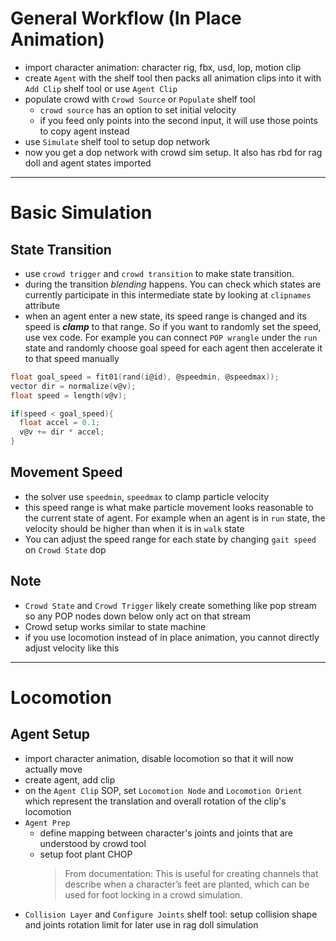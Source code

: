 # General Workflow (In Place Animation)

- import character animation: character rig, fbx, usd, lop, motion clip
- create `Agent` with the shelf tool then packs all animation clips into it with `Add Clip` shelf tool or use `Agent Clip`
- populate crowd with `Crowd Source` or `Populate` shelf tool
  - `crowd source` has an option to set initial velocity
  - if you feed only points into the second input, it will use those points to copy agent instead
- use `Simulate` shelf tool to setup dop network
- now you get a dop network with crowd sim setup. It also has rbd for rag doll and agent states imported

---

# Basic Simulation

## State Transition

- use `crowd trigger` and `crowd transition` to make state transition.
- during the transition *blending* happens. You can check which states are currently participate in this intermediate state by looking at `clipnames` attribute
- when an agent enter a new state, its speed range is changed and its speed is ___clamp___ to that range. So if you want to randomly set the speed, use vex code. For example you can connect `POP wrangle` under the `run` state and randomly choose goal speed for each agent then accelerate it to that speed manually

```c
float goal_speed = fit01(rand(i@id), @speedmin, @speedmax));
vector dir = normalize(v@v);
float speed = length(v@v);

if(speed < goal_speed){
  float accel = 0.1;
  v@v += dir * accel;
}
```

## Movement Speed

- the solver use `speedmin`, `speedmax` to clamp particle velocity
- this speed range is what make particle movement looks reasonable to the current state of agent. For example when an agent is in `run` state, the velocity should be higher than when it is in `walk` state
- You can adjust the speed range for each state by changing `gait speed` on `Crowd State` dop

## Note

- `Crowd State` and `Crowd Trigger` likely create something like pop stream so any POP nodes down below only act on that stream
- Crowd setup works similar to state machine
- if you use locomotion instead of in place animation, you cannot directly adjust velocity like this

---

# Locomotion

## Agent Setup

- import character animation, disable locomotion so that it will now actually move
- create agent, add clip
- on the `Agent Clip` SOP, set `Locomotion Node` and `Locomotion Orient` which represent the translation and overall rotation of the clip's locomotion
- `Agent Prep` 
  - define mapping between character's joints and joints that are understood by crowd tool
  - setup foot plant CHOP
    > From documentation: This is useful for creating channels that describe when a character’s feet are planted, which can be used for foot locking in a crowd simulation.
- `Collision Layer` and `Configure Joints` shelf tool: setup collision shape and joints rotation limit for later use in rag doll simulation